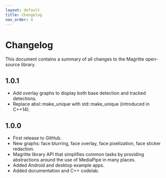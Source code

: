 ```yaml
---
layout: default
title: Changelog
nav_order: 4
---
```


# Changelog

This document contains a summary of all changes to the Magritte open-source
library.

## 1.0.1

*   Add overlay graphs to display both base detection and tracked detections.
*   Replace absl::make_unique with std::make_unique (introduced in C++14).

## 1.0.0

*   First release to GitHub.
*   New graphs: face blurring, face overlay, face pixelization, face sticker
    redaction.
*   Magritte library API that simplifies common tasks by providing abstractions
    around the use of MediaPipe in many places.
*   Added Android and desktop example apps.
*   Added documentation and C++ codelab.
